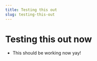 ```yaml
---
title: Testing this out
slug: testing-this-out
---
```


# Testing this out now

- This should be working now yay!
